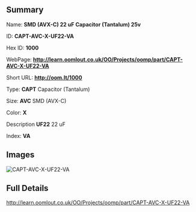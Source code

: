 

## Summary
 
Name: __SMD (AVX-C) 22 uF Capacitor (Tantalum) 25v__

ID: __CAPT-AVC-X-UF22-VA__

Hex ID: __1000__

WebPage: __http://learn.oomlout.co.uk/OO/Projects/oomp/part/CAPT-AVC-X-UF22-VA__

Short URL: __http://oom.lt/1000__


Type: __CAPT__ Capacitor (Tantalum) 

Size: __AVC__ SMD (AVX-C) 

Color: __X__  

Description __UF22__ 22 uF 

Index: __VA__


## Images
![CAPT-AVC-X-UF22-VA](http://oomlout.com/oomp-gen/parts/CAPT-AVC-X-UF22-VA/CAPT-AVC-X-UF22-VA_420.jpg)



## Full Details

 http://learn.oomlout.co.uk/OO/Projects/oomp/part/CAPT-AVC-X-UF22-VA














